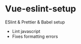 # Vue-eslint-setup

ESlint &amp; Prettier &amp; Babel setup

* Lint javascript
* Fixes formatting errors